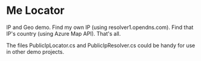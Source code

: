 # Me Locator

IP and Geo demo. Find my own IP (using resolver1.opendns.com). Find that IP's country (using Azure Map API). That's all.

The files PublicIpLocator.cs and PublicIpResolver.cs could be handy for use in other demo projects.
